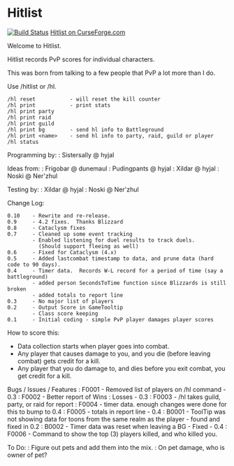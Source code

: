 # Hitlist

[![Build Status](https://travis-ci.org/opussf/Hitlist.svg?branch=master)](https://travis-ci.org/opussf/Hitlist)
[Hitlist on CurseForge.com](https://www.curseforge.com/wow/addons/hitlist)

Welcome to Hitlist.

Hitlist records PvP scores for individual characters.

This was born from talking to a few people that PvP a lot more than I do.

Use /hitlist or /hl.
```
/hl reset           - will reset the kill counter
/hl print           - print stats
/hl print party
/hl print raid
/hl print guild
/hl print bg        - send hl info to Battleground
/hl print <name>    - send hl info to party, raid, guild or player
/hl status
```

Programming by:
: Sistersally @ hyjal

Ideas from:
: Frigobar @ dunemaul
: Pudingpants @ hyjal
: Xildar @ hyjal
: Noski @ Ner'zhul

Testing by:
: Xildar @ hyjal
: Noski @ Ner'zhul

Change Log:
```
0.10    - Rewrite and re-release.
0.9     - 4.2 fixes.  Thanks Blizzard
0.8     - Cataclysm fixes
0.7     - Cleaned up some event tracking
        - Enabled listening for duel results to track duels.
		  (Should support fleeing as well)
0.6     - Fixed for Cataclysm (4.x)
0.5     - Added lastcombat timestamp to data, and prune data (hard code to 90 days).
0.4     - Timer data.  Records W-L record for a period of time (say a battleground)
		- added person SecondsToTime function since Blizzards is still broken
		- added totals to report line
0.3     - No major list of players
0.2		- Output Score in GameTooltip
		- Class score keeping
0.1		- Initial coding - simple PvP player damages player scores
```

How to score this:
* Data collection starts when player goes into combat.
* Any player that causes damage to you, and you die (before leaving combat) gets credit for a kill.
* Any player that you do damage to, and dies before you exit combat, you get credit for a kill.


Bugs / Issues / Features
: F0001 - Removed list of players on /hl command - 0.3
: F0002 - Better report of Wins : Losses - 0.3
: F0003 - /hl takes guild, party, or raid for report
: F0004 - timer data.  enough changes were done for this to bump to 0.4
: F0005 - totals in report line - 0.4
: B0001 - ToolTip was not showing data for toons from the same realm as the player
      - found and fixed in 0.2
: B0002 - Timer data was reset when leaving a BG - Fixed - 0.4
: F0006 - Command to show the top (3) players killed, and who killed you.


To Do:
: Figure out pets and add them into the mix.
: On pet damage, who is owner of pet?
